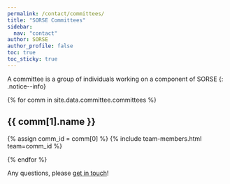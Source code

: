 ```yaml
---
permalink: /contact/committees/
title: "SORSE Committees"
sidebar:
  nav: "contact"
author: SORSE
author_profile: false
toc: true
toc_sticky: true
---
```


A committee is a group of individuals working on a component of SORSE
{: .notice--info}

{% for comm in site.data.committee.committees %}
<h2 id="{{ comm[0] }}">{{ comm[1].name }}</h2>
{% assign comm_id = comm[0] %}
{% include team-members.html team=comm_id %}

{% endfor %}

Any questions, please [get in touch](..)!
